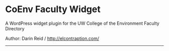 # CoEnv Faculty Widget
A WordPress widget plugin for the UW College of the Environment Faculty Directory

Author: Darin Reid / http://elcontraption.com/

* * *

